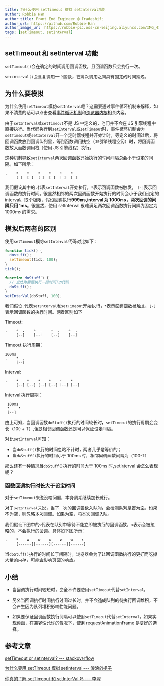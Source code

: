 ```yaml
---
title: 为什么使用 setTimeout 模拟 setInterval功能
author: Robbie Han
author_title: Front End Engineer @ Tradeshift
author_url: https://github.com/Robbie-Han
author_image_url: https://robbie-pic.oss-cn-beijing.aliyuncs.com/IMG_4175.JPG?x-oss-process=style/compress
tags: [setTimeout, setInterval]
---
```


## setTimeout 和 setInterval 功能

`setTimeout()`会在确定的时间调用回调函数，且回调函数只会执行一次。

`setInterval()`会重复调用一个函数，在每次调用之间具有固定的时间延迟。

## 为什么要模拟

为什么使用`setTimeout`模仿`setInterval`呢？这需要通过事件循环机制来解释，如果不清楚的话可以点击查看[事件循环机制](https://thinkbucket.github.io/docsite/docs/javascript/8.async-programming/event-loop)和[浏览器内核](https://thinkbucket.github.io/docsite/docs/web/13.rendering-engine/rendering-engine)相关内容。

由于`setInterval`或`setTimeout`不是 JS 中定义的，他们并不会在 JS 引擎线程中直接执行。当代码执行到`setInterval`或`setTimeout`时，事件循环机制会为`setTimeout`或`setInterval`开一个定时器线程并开始计时，等定义的时间过后，将回调函数放到回调队列里，等到函数调用栈空（`JS`引擎线程空闲）时，将回调函数放入函数调用栈（使用 JS 引擎线程）执行。

<!--truncate-->

这种机制导致`setInterval`两次回调函数开始执行的时间间隔总会小于设定的间隔。如下所示：

```
.    *    *    *    *    *    *
     [-]  [-]  [-]  [-]  [-]  [-]
```

我们假设其中的`.`代表`setInterval`开始执行，`*`表示回调函数被触发， `[-]`表示回调函数的执行时间。很显然相邻的两次回调函数开始执行的时间会小于我们设定的 interval。取个极限，假设回调执行**999ms,interval 为 1000ms，两次回调的间隔只用 1ms**。很显然，使用 setInterval 很难满足两次回调函数执行间隔为固定为 1000ms 的需求。

## 模拟后两者的区别

使用`setTimeout`模仿`setInterval`代码对比如下：

```js
function tick() {
  doStuff();
  setTimeout(tick, 100);
}
tick();
```

```js
function doStuff() {
  // 此处为需要执行一段时间T的代码
  doStuff();
}
setInterVal(doStuff, 100);
```

我们假设`.`代表`setInterval`和`setTimeout`开始执行，`*`表示回调函数被触发，`[-]`表示回调函数的执行时间。两者区别如下

Timeout:

```
.    *  .    *  .    *  .    *  .
     [--]    [--]    [--]    [--]
```

Timeout 执行周期：

```
100ms
.    *  .
     [--]
```

Interval:

```
.    *    *    *    *    *    *
     [--] [--] [--] [--] [--] [--]
```

Interval 执行周期：

```
 100ms
 *    *
 [--]
```

由上可知，当回调函数`doStuff()`执行的时间较长时，`setTimeout`的执行周期会变长（100 + T）,但是相邻回调函数还是可以保证设定间隔。

对比`setInterval`可知：

- 当`doStuff()`执行的时间忽略不计时，两者几乎是等价的；
- 当`doStuff()`执行的时间小于 100ms 时，相邻回调函数间隔为（100-T）

那么还有一种情况当`doStuff()`执行的时间大于 100ms 时,setInterval 会怎么表现呢？

### 函数回调执行时长大于设定时间

对于`setTimeout`来说没啥问题，本身周期继续加长就行。

对于`setInterval`来说，当下一次的回调函数入队时，会检测队列是否为空。如果不为空，则忽略本次回调。如果为空，将本次回调入队。

我们假设下图中的`w`代表在队列中等待不能立即被执行的回调函数，`x`表示会被忽略的、不会执行的回调。具体如下图所示：

```
.    *    w    w    x    w    w    x
     [------][------][------][------]
```

当`doStuff()`执行的时间长于间隔时，浏览器会为了让回调函数执行的更好而吃掉大量的内存，可能会影响页面的响应。

## 小结

- 当回调执行时间较短时，完全不许要使用`setTimeout`代替`setInterval`。

- 另外当回调执行时间执行时间过长时，并不会造成队列的待执行回调堆积，不会产生因为队列堆积影响性能问题。

- 如果要保证回调函数执行间隔可以使用`setTimeout`代替`setInterval`。如果实现动画，在兼容性允许的情况下，使用 requestAnimationFrame 是更好的选择。

## 参考文章

[setTimeout or setInterval? --- stackoverflow](https://stackoverflow.com/questions/729921/settimeout-or-setinterval)

[为什么要用 setTimeout 模拟 setInterval --- 浪浪的拐子](https://juejin.im/post/5ca81370f265da308c199fe7)

[你真的了解 setTimeout 和 setInterVal 吗 --- 李翌](http://qingbob.com/difference-between-settimeout-setinterval/)
